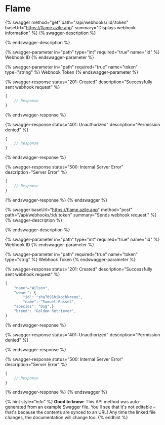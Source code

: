 # Flame

{% swagger method="get" path="/api/webhooks/:id/:token" baseUrl="https://flame.azile.app" summary="Displays webhook information" %}
{% swagger-description %}

{% endswagger-description %}

{% swagger-parameter in="path" type="int" required="true" name="id" %}
Webhook ID
{% endswagger-parameter %}

{% swagger-parameter in="path" required="true" name="token" type="string" %}
Webhook Token
{% endswagger-parameter %}

{% swagger-response status="201: Created" description="Successfully sent webhook request" %}
```javascript
{
    // Response
}
```
{% endswagger-response %}

{% swagger-response status="401: Unauthorized" description="Permission denied" %}
```javascript
{
    // Response
}
```
{% endswagger-response %}

{% swagger-response status="500: Internal Server Error" description="Server Error" %}
```javascript
{
    // Response
}
```
{% endswagger-response %}
{% endswagger %}



{% swagger baseUrl="https://flame.azile.app" method="post" path="/api/webhooks/:id/:token" summary="Sends webhook request." %}
{% swagger-description %}

{% endswagger-description %}

{% swagger-parameter in="path" type="int" required="true" name="id" %}
Webhook ID
{% endswagger-parameter %}

{% swagger-parameter in="path" required="true" name="token" type="strig" %}
Webhook Token
{% endswagger-parameter %}

{% swagger-response status="201: Created" description="Successfully sent webhook request" %}
```javascript
{
    "name"="Wilson",
    "owner": {
        "id": "sha7891bikojbkreuy",
        "name": "Samuel Passet",
    "species": "Dog",}
    "breed": "Golden Retriever",
}
```
{% endswagger-response %}

{% swagger-response status="401: Unauthorized" description="Permission denied" %}

{% endswagger-response %}

{% swagger-response status="500: Internal Server Error" description="Server Error" %}
```javascript
{
    // Response
}
```
{% endswagger-response %}
{% endswagger %}

{% hint style="info" %}
**Good to know:** This API method was auto-generated from an example Swagger file. You'll see that it's not editable – that's because the contents are synced to an URL! Any time the linked file changes, the documentation will change too.
{% endhint %}
